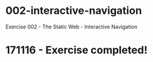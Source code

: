 # 002-interactive-navigation
Exercise 002 - The Static Web - Interactive Navigation
# 171116 - Exercise completed!
